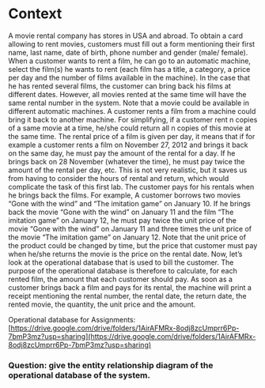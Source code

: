 # Context

A movie rental company has stores in USA and abroad. To obtain a card allowing to rent movies, customers must fill out a form mentioning their first name, last name, date of birth, phone number and gender (male/ female). 
When a customer wants to rent a film, he can go to an automatic machine, select the film(s) he wants to rent (each film has a title, a category, a price per day and the number of films available in the machine). In the case that he has rented several films, the customer can bring back his films at different dates. However, all movies rented at the same time will have the same rental number in the system. Note that a movie could be available in different automatic machines. A customer rents a film from a machine could bring it back to another machine. For simplifying, if a customer rent n copies of a same movie at a time, he/she could return all n copies of this movie at the same time.
The rental price of a film is given per day, it means that if for example a customer rents a film on November 27, 2012 and brings it back on the same day, he must pay the amount of the rental for a day. If he brings back on 28 November (whatever the time), he must pay twice the amount of the rental per day, etc. This is not very realistic, but it saves us from having to consider the hours of rental and return, which would complicate the task of this first lab.
The customer pays for his rentals when he brings back the films. For example, A customer borrows two movies “Gone with the wind” and “The imitation game” on January 10. If he brings back the movie “Gone with the wind” on January 11 and the film “The imitation game” on January 12, he must pay twice the unit price of the movie “Gone with the wind” on January 11 and three times the unit price of the movie “The imitation game” on January 12. Note that the unit price of the product could be changed by time, but the price that customer must pay when he/she returns the movie is the price on the rental date.
Now, let’s look at the operational database that is used to bill the customer. The purpose of the operational database is therefore to calculate, for each rented film, the amount that each customer should pay. As soon as a customer brings back a film and pays for its rental, the machine will print a receipt mentioning the rental number, the rental date, the return date, the rented movie, the quantity, the unit price and the amount.

Operational database for Assignments: [https://drive.google.com/drive/folders/1AirAFMRx-8odj8zcUmprr6Pp-7bmP3mz?usp=sharing](https://drive.google.com/drive/folders/1AirAFMRx-8odj8zcUmprr6Pp-7bmP3mz?usp=sharing)

### Question: give the entity relationship diagram of the operational database of the system.